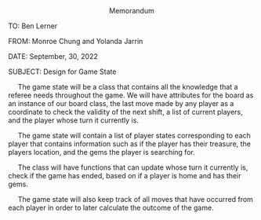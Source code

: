 <div style="text-align: center;">Memorandum</div>

TO: Ben Lerner

FROM: Monroe Chung and Yolanda Jarrin

DATE: September, 30, 2022

SUBJECT: Design for Game State

&nbsp;&nbsp;&nbsp;&nbsp;
The game state will be a class that contains all the knowledge that a referee needs throughout the game. 
We will have attributes for the board as an instance of our board class, the last move made by any player as a coordinate
to check the validity of the next shift, a list of current players, and the player whose turn it currently is. 

&nbsp;&nbsp;&nbsp;&nbsp;
The game state will contain a list of player states corresponding to each player that contains information such 
as if the player has their treasure, the players location, and the gems the player is searching for. 

&nbsp;&nbsp;&nbsp;&nbsp;
The class will have functions that can update whose turn it currently is, check if the game has ended, 
based on if a player is home and has their gems. 

&nbsp;&nbsp;&nbsp;&nbsp;
The game state will also keep track of all moves that have occurred from each player in order to later calculate the 
outcome of the game. 
